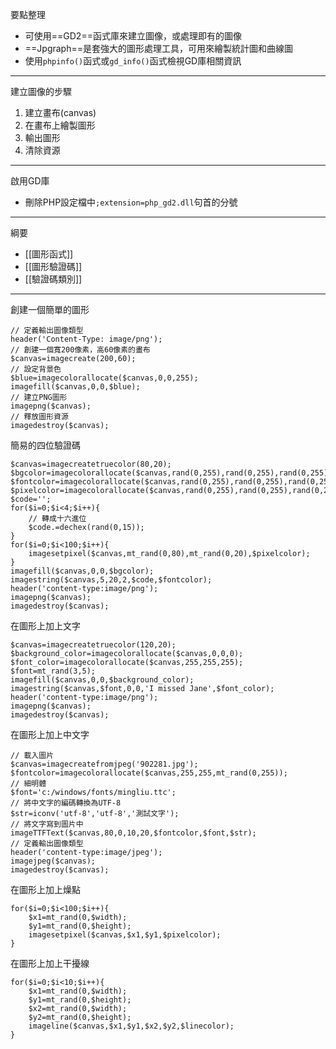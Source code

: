 要點整理
- 可使用==GD2==函式庫來建立圖像，或處理即有的圖像
- ==Jpgraph==是套強大的圖形處理工具，可用來繪製統計圖和曲線圖
- 使用`phpinfo()`函式或`gd_info()`函式檢視GD庫相關資訊

---

建立圖像的步驟
1. 建立畫布(canvas)
2. 在畫布上繪製圖形
3. 輸出圖形
4. 清除資源

---

啟用GD庫
- 刪除PHP設定檔中`;extension=php_gd2.dll`句首的分號

---

綱要
- [[圖形函式]]
- [[圖形驗證碼]]
- [[驗證碼類別]]

---

創建一個簡單的圖形
```
// 定義輸出圖像類型
header('Content-Type: image/png');
// 創建一個寬200像素，高60像素的畫布
$canvas=imagecreate(200,60);
// 設定背景色
$blue=imagecolorallocate($canvas,0,0,255);
imagefill($canvas,0,0,$blue);
// 建立PNG圖形
imagepng($canvas);		
// 釋放圖形資源
imagedestroy($canvas);	
```

簡易的四位驗證碼
```
$canvas=imagecreatetruecolor(80,20);
$bgcolor=imagecolorallocate($canvas,rand(0,255),rand(0,255),rand(0,255));
$fontcolor=imagecolorallocate($canvas,rand(0,255),rand(0,255),rand(0,255));
$pixelcolor=imagecolorallocate($canvas,rand(0,255),rand(0,255),rand(0,255));
$code='';
for($i=0;$i<4;$i++){
	// 轉成十六進位
	$code.=dechex(rand(0,15));	
}
for($i=0;$i<100;$i++){
	imagesetpixel($canvas,mt_rand(0,80),mt_rand(0,20),$pixelcolor);
}
imagefill($canvas,0,0,$bgcolor);
imagestring($canvas,5,20,2,$code,$fontcolor);
header('content-type:image/png');
imagepng($canvas);
imagedestroy($canvas);
```

在圖形上加上文字
```
$canvas=imagecreatetruecolor(120,20);
$background_color=imagecolorallocate($canvas,0,0,0);
$font_color=imagecolorallocate($canvas,255,255,255);
$font=mt_rand(3,5);
imagefill($canvas,0,0,$background_color);
imagestring($canvas,$font,0,0,'I missed Jane',$font_color);
header('content-type:image/png');
imagepng($canvas);
imagedestroy($canvas);
```

在圖形上加上中文字
```
// 載入圖片
$canvas=imagecreatefromjpeg('902281.jpg');	
$fontcolor=imagecolorallocate($canvas,255,255,mt_rand(0,255));
// 細明體
$font='c:/windows/fonts/mingliu.ttc';	
// 將中文字的編碼轉換為UTF-8
$str=iconv('utf-8','utf-8','測試文字');	
// 將文字寫到圖片中
imageTTFText($canvas,80,0,10,20,$fontcolor,$font,$str);	
// 定義輸出圖像類型
header('content-type:image/jpeg');	
imagejpeg($canvas);
imagedestroy($canvas);
```

在圖形上加上燥點
```
for($i=0;$i<100;$i++){
	$x1=mt_rand(0,$width);
	$y1=mt_rand(0,$height);
	imagesetpixel($canvas,$x1,$y1,$pixelcolor);
}
```

在圖形上加上干擾線
```
for($i=0;$i<10;$i++){
	$x1=mt_rand(0,$width);
	$y1=mt_rand(0,$height);
	$x2=mt_rand(0,$width);
	$y2=mt_rand(0,$height);
	imageline($canvas,$x1,$y1,$x2,$y2,$linecolor);
}
```